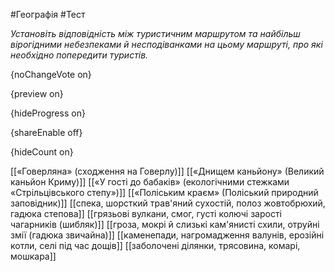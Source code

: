#Географія #Тест

*Установіть відповідність між туристичним маршрутом та найбільш вірогідними небезпеками й несподіванками на цьому маршруті, про які необхідно попередити туристів.*

{noChangeVote on}

{preview on}

{hideProgress on}

{shareEnable off}

{hideCount on}

[[«Говерляна» (сходження на Говерлу)]]
[[«Днищем каньйону» (Великий каньйон Криму)]]
[[«У гості до бабаків» (екологічними стежками «Стрільцівського степу»)]]
[[«Поліським краєм» (Поліський природний заповідник)]]
[[спека, шорсткий трав'яний сухостій, полоз жовтобрюхий, гадюка степова]]
[[грязьові вулкани, смог, густі колючі зарості чагарників (шибляк)]]
[[гроза, мокрі й слизькі кам'янисті схили, отруйні змії (гадюка звичайна)]]
[[каменепади, нагромадження валунів, ерозійні котли, селі під час дощів]]
[[заболочені ділянки, трясовина, комарі, мошкара]]
